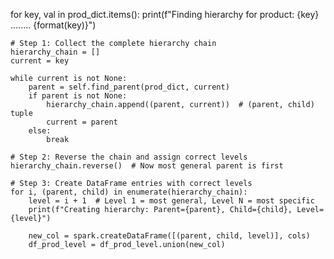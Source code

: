 for key, val in prod_dict.items():
    print(f"Finding hierarchy for product: {key} ........ {format(key)}")
    
    # Step 1: Collect the complete hierarchy chain
    hierarchy_chain = []
    current = key
    
    while current is not None:
        parent = self.find_parent(prod_dict, current)
        if parent is not None:
            hierarchy_chain.append((parent, current))  # (parent, child) tuple
            current = parent
        else:
            break
    
    # Step 2: Reverse the chain and assign correct levels
    hierarchy_chain.reverse()  # Now most general parent is first
    
    # Step 3: Create DataFrame entries with correct levels
    for i, (parent, child) in enumerate(hierarchy_chain):
        level = i + 1  # Level 1 = most general, Level N = most specific
        print(f"Creating hierarchy: Parent={parent}, Child={child}, Level={level}")
        
        new_col = spark.createDataFrame([(parent, child, level)], cols)
        df_prod_level = df_prod_level.union(new_col)
